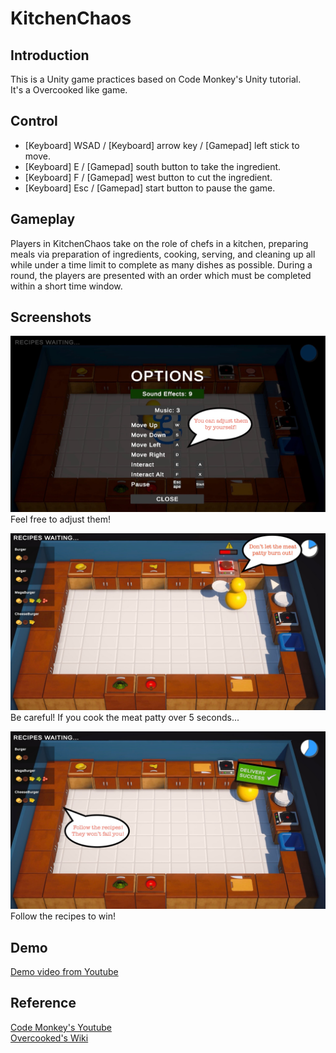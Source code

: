 KitchenChaos
===

## Introduction

This is a Unity game practices based on Code Monkey's Unity tutorial.  
It's a Overcooked like game.  

## Control
- [Keyboard] WSAD / [Keyboard] arrow key / [Gamepad] left stick to move.
- [Keyboard] E / [Gamepad] south button to take the ingredient.
- [Keyboard] F / [Gamepad] west button to cut the ingredient.
- [Keyboard] Esc / [Gamepad] start button to pause the game.

## Gameplay
Players in KitchenChaos take on the role of chefs in a kitchen, preparing meals via preparation of ingredients, 
cooking, serving, and cleaning up all while under a time limit to complete as many dishes as possible. 
During a round, the players are presented with an order which must be completed within a short time window.  

## Screenshots  
![OptionMenu](https://github.com/sta256789/KitchenChaos/blob/main/IMG_1490.jpeg?raw=true)  
Feel free to adjust them!

![StoveWarning](https://github.com/sta256789/KitchenChaos/blob/main/IMG_1491.jpeg?raw=true)  
Be careful! If you cook the meat patty over 5 seconds...

![DeliverySuccess](https://github.com/sta256789/KitchenChaos/blob/main/IMG_1493.jpeg?raw=true)  
Follow the recipes to win!

## Demo
[Demo video from Youtube](https://youtu.be/gZNQ8c4Se9I "Demo")

## Reference
[Code Monkey's Youtube](https://youtu.be/vXBJ4H0pcfk "Tutorial")  
[Overcooked's Wiki](https://en.wikipedia.org/wiki/Overcooked "Overcooked")
